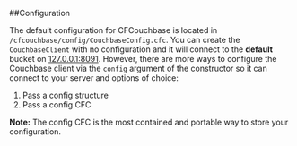 ##Configuration

The default configuration for CFCouchbase is located in  `/cfcouchbase/config/CouchbaseConfig.cfc`.  You can create the `CouchbaseClient` with no configuration and it will connect to the **default** bucket on [127.0.0.1:8091](http://127.0.0.1:8091).  However, there are more ways to configure the Couchbase client via the `config` argument of the constructor so it can connect to your server and options of choice:

1. Pass a config structure
2. Pass a config CFC

**Note:** The config CFC is the most contained and portable way to store your configuration.




